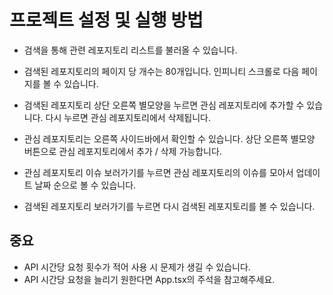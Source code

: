 # 프로젝트 설정 및 실행 방법

- 검색을 통해 관련 레포지토리 리스트를 불러올 수 있습니다.

- 검색된 레포지토리의 페이지 당 개수는 80개입니다.
  인피니티 스크롤로 다음 페이지를 볼 수 있습니다.

- 검색된 레포지토리 상단 오른쪽 별모양을 누르면 관심 레포지토리에 추가할 수 있습니다.
  다시 누르면 관심 레포지토리에서 삭제됩니다.

- 관심 레포지토리는 오른쪽 사이드바에서 확인할 수 있습니다.
  상단 오른쪽 별모양 버튼으로 관심 레포지토리에서 추가 / 삭제 가능합니다.

- 관심 레포지토리 이슈 보러가기를 누르면 관심 레포지토리의 이슈를 모아서 업데이트 날짜 순으로 볼 수 있습니다.

- 검색된 레포지토리 보러가기를 누르면 다시 검색된 레포지토리를 볼 수 있습니다.

## 중요

- API 시간당 요청 횟수가 적어 사용 시 문제가 생길 수 있습니다.
- API 시간당 요청을 늘리기 원한다면 App.tsx의 주석을 참고해주세요.
